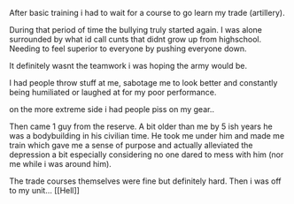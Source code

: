 

After basic training i had to wait for a course to go learn my trade (artillery).

During that period of time the bullying truly started again.
I was alone surrounded by what id call cunts that didnt grow up from highschool. Needing to feel superior to everyone by pushing everyone down.

It definitely wasnt the teamwork i was hoping the army would be.

I had people throw stuff at me, sabotage me to look better and constantly being humiliated or laughed at for my poor performance.

on the more extreme side i had people piss on my gear..

Then came 1 guy from the reserve. A bit older than me by 5 ish years he was a bodybuilding in his civilian time. He took me under him and made me train which gave me a sense of purpose and actually alleviated the depression a bit especially considering no one dared to mess with him (nor me while i was around him).

The trade courses themselves were fine but definitely hard.
Then i was off to my unit... [[Hell]] 